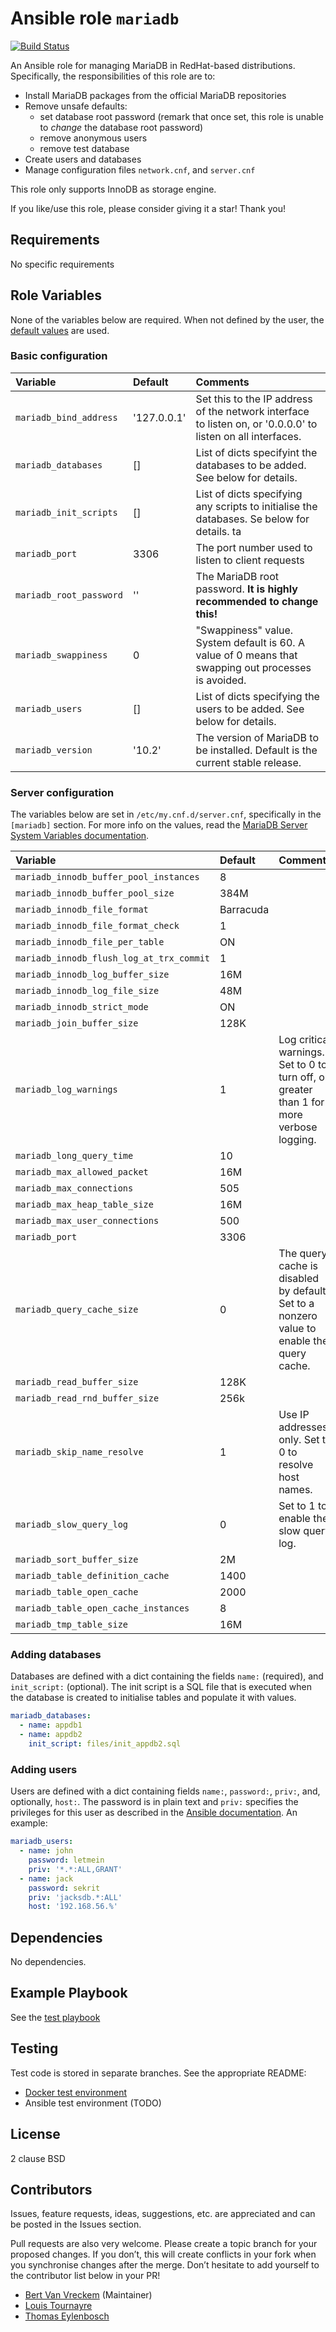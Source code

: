 # Ansible role `mariadb`

[![Build Status](https://travis-ci.org/bertvv/ansible-role-mariadb.svg?branch=master)](https://travis-ci.org/bertvv/ansible-role-mariadb)


An Ansible role for managing MariaDB in RedHat-based distributions. Specifically, the responsibilities of this role are to:

- Install MariaDB packages from the official MariaDB repositories
- Remove unsafe defaults:
    - set database root password (remark that once set, this role is unable to *change* the database root password)
    - remove anonymous users
    - remove test database
- Create users and databases
- Manage configuration files `network.cnf`, and `server.cnf`

This role only supports InnoDB as storage engine.

If you like/use this role, please consider giving it a star! Thank you!

## Requirements

No specific requirements

## Role Variables

None of the variables below are required. When not defined by the user, the [default values](defaults/main.yml) are used.

### Basic configuration

| Variable                | Default     | Comments                                                                                                    |
|:------------------------|:------------|:------------------------------------------------------------------------------------------------------------|
| `mariadb_bind_address`  | '127.0.0.1' | Set this to the IP address of the network interface to listen on, or '0.0.0.0' to listen on all interfaces. |
| `mariadb_databases`     | []          | List of dicts specifyint the databases to be added. See below for details.                                  |
| `mariadb_init_scripts`  | []          | List of dicts specifying any scripts to initialise the databases. Se below for details. ta                  |
| `mariadb_port`          | 3306        | The port number used to listen to client requests                                                           |
| `mariadb_root_password` | ''          | The MariaDB root password. **It is highly recommended to change this!**                                     |
| `mariadb_swappiness`    | 0           | "Swappiness" value. System default is 60. A value of 0 means that swapping out processes is avoided.        |
| `mariadb_users`         | []          | List of dicts specifying the users to be added. See below for details.                                      |
| `mariadb_version`       | '10.2'      | The version of MariaDB to be installed. Default is the current stable release.                              |

### Server configuration

The variables below are set in `/etc/my.cnf.d/server.cnf`, specifically in the `[mariadb]` section. For more info on the values, read the [MariaDB Server System Variables documentation](https://mariadb.com/kb/en/mariadb/server-system-variables/).

| Variable                                 | Default   | Comments                                                                                  |
|:-----------------------------------------|:----------|:------------------------------------------------------------------------------------------|
| `mariadb_innodb_buffer_pool_instances`   | 8         |                                                                                           |
| `mariadb_innodb_buffer_pool_size`        | 384M      |                                                                                           |
| `mariadb_innodb_file_format`             | Barracuda |                                                                                           |
| `mariadb_innodb_file_format_check`       | 1         |                                                                                           |
| `mariadb_innodb_file_per_table`          | ON        |                                                                                           |
| `mariadb_innodb_flush_log_at_trx_commit` | 1         |                                                                                           |
| `mariadb_innodb_log_buffer_size`         | 16M       |                                                                                           |
| `mariadb_innodb_log_file_size`           | 48M       |                                                                                           |
| `mariadb_innodb_strict_mode`             | ON        |                                                                                           |
| `mariadb_join_buffer_size`               | 128K      |                                                                                           |
| `mariadb_log_warnings`                   | 1         | Log critical warnings. Set to 0 to turn off, or greater than 1 for more verbose logging.  |
| `mariadb_long_query_time`                | 10        |                                                                                           |
| `mariadb_max_allowed_packet`             | 16M       |                                                                                           |
| `mariadb_max_connections`                | 505       |                                                                                           |
| `mariadb_max_heap_table_size`            | 16M       |                                                                                           |
| `mariadb_max_user_connections`           | 500       |                                                                                           |
| `mariadb_port`                           | 3306      |                                                                                           |
| `mariadb_query_cache_size`               | 0         | The query cache is disabled by default. Set to a nonzero value to enable the query cache. |
| `mariadb_read_buffer_size`               | 128K      |                                                                                           |
| `mariadb_read_rnd_buffer_size`           | 256k      |                                                                                           |
| `mariadb_skip_name_resolve`              | 1         | Use IP addresses only. Set to 0 to resolve host names.                                    |
| `mariadb_slow_query_log`                 | 0         | Set to 1 to enable the slow query log.                                                    |
| `mariadb_sort_buffer_size`               | 2M        |                                                                                           |
| `mariadb_table_definition_cache`         | 1400      |                                                                                           |
| `mariadb_table_open_cache`               | 2000      |                                                                                           |
| `mariadb_table_open_cache_instances`     | 8         |                                                                                           |
| `mariadb_tmp_table_size`                 | 16M       |                                                                                           |

### Adding databases

Databases are defined with a dict containing the fields `name:` (required), and `init_script:` (optional). The init script is a SQL file that is executed when the database is created to initialise tables and populate it with values.

```Yaml
mariadb_databases:
  - name: appdb1
  - name: appdb2
    init_script: files/init_appdb2.sql
```

### Adding users

Users are defined with a dict containing fields `name:`, `password:`, `priv:`, and, optionally, `host:`. The password is in plain text and `priv:` specifies the privileges for this user as described in the [Ansible documentation](http://docs.ansible.com/mysql_user_module.html). An example:

```Yaml
mariadb_users:
  - name: john
    password: letmein
    priv: '*.*:ALL,GRANT'
  - name: jack
    password: sekrit
    priv: 'jacksdb.*:ALL'
    host: '192.168.56.%'
```

## Dependencies

No dependencies.

## Example Playbook

See the [test playbook](https://github.com/bertvv/ansible-role-mariadb/blob/docker-tests/test.yml)

## Testing

Test code is stored in separate branches. See the appropriate README:

- [Docker test environment](https://github.com/bertvv/ansible-role-mariadb/tree/docker-tests)
- Ansible test environment (TODO)

## License

2 clause BSD

## Contributors

Issues, feature requests, ideas, suggestions, etc. are appreciated and can be posted in the Issues section.

Pull requests are also very welcome. Please create a topic branch for your proposed changes. If you don’t, this will create conflicts in your fork when you synchronise changes after the merge. Don’t hesitate to add yourself to the contributor list below in your PR!

- [Bert Van Vreckem](https://github.com/bertvv/) (Maintainer)
- [Louis Tournayre](https://github.com/louiznk)
- [Thomas Eylenbosch](https://github.com/EylenboschThomas)
